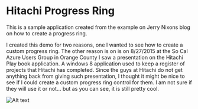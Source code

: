 

Hitachi Progress Ring
================

This is a sample application created from the example on Jerry Nixons blog on how to create a progress ring. 

    

I created this demo for two reasons, one I wanted to see how to create a custom progress ring. The other reason is on is on 8/27/2015 at the So Cal Azure Users Group in Orange County I saw a presentation on the Hitachi Play book application. A windows 8 application used to keep a register of projects that Hitachi has completed. Since the guys at Hitachi do not get anything back from giving such presentation, I thought it might be nice to see if I could create a custom progress ring control for them. I am not sure if they will use it or not... but as you can see, it is still pretty cool.





![Alt text](https://raw.github.com/StuartSmith/HitachiProgressRing/master/HitachiProgress.gif "Hitachi Progress Ring Example") 
